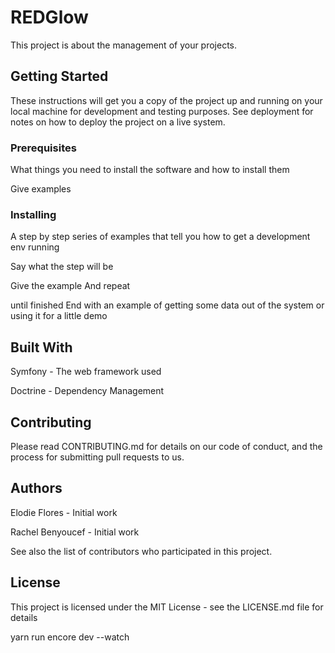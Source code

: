 # REDGlow
This project is about the management of your projects.

## Getting Started
These instructions will get you a copy of the project up and running on your local machine for development and testing purposes. See deployment for notes on how to deploy the project on a live system.

### Prerequisites
What things you need to install the software and how to install them

Give examples

### Installing
A step by step series of examples that tell you how to get a development env running

Say what the step will be

Give the example
And repeat

until finished
End with an example of getting some data out of the system or using it for a little demo

## Built With
Symfony - The web framework used

Doctrine - Dependency Management

## Contributing
Please read CONTRIBUTING.md for details on our code of conduct, and the process for submitting pull requests to us.

## Authors
Elodie Flores - Initial work

Rachel Benyoucef - Initial work

See also the list of contributors who participated in this project.

## License
This project is licensed under the MIT License - see the LICENSE.md file for details

yarn run encore dev --watch
